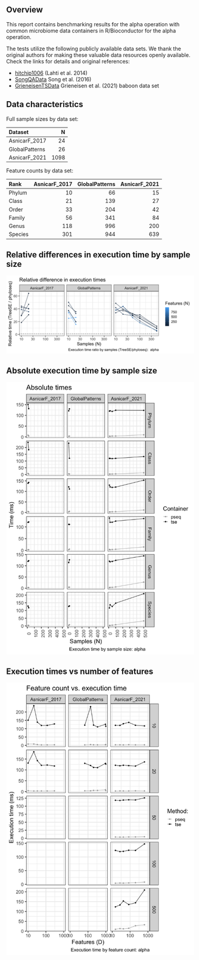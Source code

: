 ## Overview

This report contains benchmarking results for the alpha operation with
common microbiome data containers in R/Bioconductor for the alpha
operation.

The tests utilize the following publicly available data sets. We thank
the original authors for making these valuable data resources openly
available. Check the links for details and original references:

-   [hitchip1006](https://github.com/microbiome/miaTime/blob/master/R/data.R)
    (Lahti et al. 2014)
-   [SongQAData](https://microbiome.github.io/microbiomeDataSets/reference/SongQAData.html)
    Song et al. (2016)
-   [GrieneisenTSData](https://microbiome.github.io/microbiomeDataSets/reference/GrieneisenTSData.html)
    Grieneisen et al. (2021) baboon data set

## Data characteristics

Full sample sizes by data set:

<table>
<thead>
<tr class="header">
<th style="text-align: left;">Dataset</th>
<th style="text-align: right;">N</th>
</tr>
</thead>
<tbody>
<tr class="odd">
<td style="text-align: left;">AsnicarF_2017</td>
<td style="text-align: right;">24</td>
</tr>
<tr class="even">
<td style="text-align: left;">GlobalPatterns</td>
<td style="text-align: right;">26</td>
</tr>
<tr class="odd">
<td style="text-align: left;">AsnicarF_2021</td>
<td style="text-align: right;">1098</td>
</tr>
</tbody>
</table>

Feature counts by data set:

<table>
<thead>
<tr class="header">
<th style="text-align: left;">Rank</th>
<th style="text-align: right;">AsnicarF_2017</th>
<th style="text-align: right;">GlobalPatterns</th>
<th style="text-align: right;">AsnicarF_2021</th>
</tr>
</thead>
<tbody>
<tr class="odd">
<td style="text-align: left;">Phylum</td>
<td style="text-align: right;">10</td>
<td style="text-align: right;">66</td>
<td style="text-align: right;">15</td>
</tr>
<tr class="even">
<td style="text-align: left;">Class</td>
<td style="text-align: right;">21</td>
<td style="text-align: right;">139</td>
<td style="text-align: right;">27</td>
</tr>
<tr class="odd">
<td style="text-align: left;">Order</td>
<td style="text-align: right;">33</td>
<td style="text-align: right;">204</td>
<td style="text-align: right;">42</td>
</tr>
<tr class="even">
<td style="text-align: left;">Family</td>
<td style="text-align: right;">56</td>
<td style="text-align: right;">341</td>
<td style="text-align: right;">84</td>
</tr>
<tr class="odd">
<td style="text-align: left;">Genus</td>
<td style="text-align: right;">118</td>
<td style="text-align: right;">996</td>
<td style="text-align: right;">200</td>
</tr>
<tr class="even">
<td style="text-align: left;">Species</td>
<td style="text-align: right;">301</td>
<td style="text-align: right;">944</td>
<td style="text-align: right;">639</td>
</tr>
</tbody>
</table>

## Relative differences in execution time by sample size

![](../reports/alpha_files/figure-markdown_strict/ratio-1.png)

## Absolute execution time by sample size

![](../reports/alpha_files/figure-markdown_strict/abs_by_time-1.png)

## Execution times vs number of features

![](../reports/alpha_files/figure-markdown_strict/multi_ex_time-1.png)
